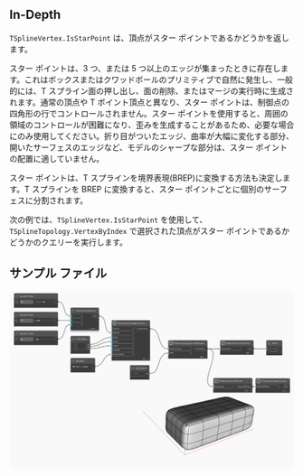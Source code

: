 ## In-Depth
`TSplineVertex.IsStarPoint` は、頂点がスター ポイントであるかどうかを返します。

スター ポイントは、3 つ、または 5 つ以上のエッジが集まったときに存在します。これはボックスまたはクワッドボールのプリミティブで自然に発生し、一般的には、T スプライン面の押し出し、面の削除、またはマージの実行時に生成されます。通常の頂点や T ポイント頂点と異なり、スター ポイントは、制御点の四角形の行でコントロールされません。スター ポイントを使用すると、周囲の領域のコントロールが困難になり、歪みを生成することがあるため、必要な場合にのみ使用してください。折り目がついたエッジ、曲率が大幅に変化する部分、開いたサーフェスのエッジなど、モデルのシャープな部分は、スター ポイントの配置に適していません。

スター ポイントは、T スプラインを境界表現(BREP)に変換する方法も決定します。T スプラインを BREP に変換すると、スター ポイントごとに個別のサーフェスに分割されます。

次の例では、`TSplineVertex.IsStarPoint` を使用して、`TSplineTopology.VertexByIndex` で選択された頂点がスター ポイントであるかどうかのクエリーを実行します。


## サンプル ファイル

![Example](./Autodesk.DesignScript.Geometry.TSpline.TSplineVertex.IsStarPoint_img.jpg)

